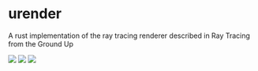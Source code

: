 # urender
A rust implementation of the ray tracing renderer described in Ray Tracing from the Ground Up

![](ao1.bmp)
![](ao2.bmp)
![](test.bmp)
